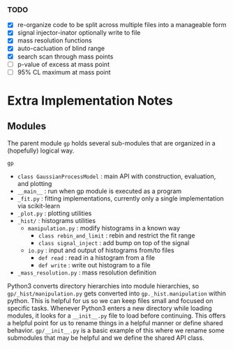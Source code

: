 ### TODO
-[x] re-organize code to be split across multiple files into a manageable form
-[x] signal injector-inator optionally write to file
-[x] mass resolution functions
-[x] auto-cacluation of blind range
-[x] search scan through mass points
-[ ] p-value of excess at mass point
-[ ] 95% CL maximum at mass point

# Extra Implementation Notes

## Modules
The parent module `gp` holds several sub-modules that are
organized in a (hopefully) logical way.

`gp`
  - `class GaussianProcessModel` : main API with construction, evaluation, and plotting
  - `__main__` : run when gp module is executed as a program
  - `_fit.py` : fitting implementations, currently only a single implementation via scikit-learn
  - `_plot.py` : plotting utilities
  - `_hist/` : histograms utilities
    - `manipulation.py` : modify histograms in a known way
      - `class rebin_and_limit` : rebin and restrict the fit range
      - `class signal_inject` : add bump on top of the signal
    - `io.py` : input and output of histograms from/to files
      - `def read` : read in a histogram from a file
      - `def write` : write out histogram to a file
  - `_mass_resolution.py` : mass resolution definition

Python3 converts directory hierarchies into module hierarchies, so
`gp/_hist/manipulation.py` gets converted into `gp._hist.manipulation`
within python. This is helpful for us so we can keep files small and focused
on specific tasks.
Whenever Python3 enters a new directory while loading modules, it looks for
a `__init__.py` file to load before continuing. This offers a helpful point
for us to rename things in a helpful manner or define shared behavior.
`gp/__init__.py` is a basic example of this where we rename some submodules
that may be helpful and we define the shared API class.
